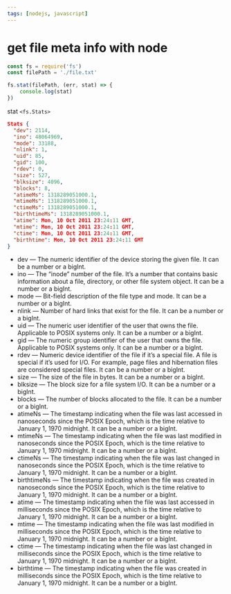 ```yaml
---
tags: [nodejs, javascript]
---
```


# get file meta info with node

```javascript
const fs = require('fs')
const filePath = './file.txt'

fs.stat(filePath, (err, stat) => {
    console.log(stat)
})

```
 stat `<fs.Stats>`
```json
Stats {
  "dev": 2114,
  "ino": 48064969,
  "mode": 33188,
  "nlink": 1,
  "uid": 85,
  "gid": 100,
  "rdev": 0,
  "size": 527,
  "blksize": 4096,
  "blocks": 8,
  "atimeMs": 1318289051000.1,
  "mtimeMs": 1318289051000.1,
  "ctimeMs": 1318289051000.1,
  "birthtimeMs": 1318289051000.1,
  "atime": Mon, 10 Oct 2011 23:24:11 GMT,
  "mtime": Mon, 10 Oct 2011 23:24:11 GMT,
  "ctime": Mon, 10 Oct 2011 23:24:11 GMT,
  "birthtime": Mon, 10 Oct 2011 23:24:11 GMT 
}
```


- dev — The numeric identifier of the device storing the given file. It can be a number or a bigInt.
- ino — The “inode” number of the file. It’s a number that contains basic information about a file, directory, or other file system object. It can be a number or a bigInt.
- mode — Bit-field description of the file type and mode. It can be a number or a bigInt.
- nlink — Number of hard links that exist for the file. It can be a number or a bigInt.
- uid — The numeric user identifier of the user that owns the file. Applicable to POSIX systems only. It can be a number or a bigInt.
- gid — The numeric group identifier of the user that owns the file. Applicable to POSIX systems only. It can be a number or a bigInt.
- rdev — Numeric device identifier of the file if it’s a special file. A file is special if it’s used for I/O. For example, page files and hibernation files are considered special files. It can be a number or a bigInt.
- size — The size of the file in bytes. It can be a number or a bigInt.
- blksize — The block size for a file system I/O. It can be a number or a bigInt.
- blocks — The number of blocks allocated to the file. It can be a number or a bigInt.
- atimeNs — The timestamp indicating when the file was last accessed in nanoseconds since the POSIX Epoch, which is the time relative to January 1, 1970 midnight. It can be a number or a bigInt.
- mtimeNs — The timestamp indicating when the file was last modified in nanoseconds since the POSIX Epoch, which is the time relative to January 1, 1970 midnight. It can be a number or a bigInt.
- ctimeNs — The timestamp indicating when the file was last changed in nanoseconds since the POSIX Epoch, which is the time relative to January 1, 1970 midnight. It can be a number or a bigInt.
- birthtimeNs — The timestamp indicating when the file was created in nanoseconds since the POSIX Epoch, which is the time relative to January 1, 1970 midnight. It can be a number or a bigInt.
- atime — The timestamp indicating when the file was last accessed in milliseconds since the POSIX Epoch, which is the time relative to January 1, 1970 midnight. It can be a number or a bigInt.
- mtime — The timestamp indicating when the file was last modified in milliseconds since the POSIX Epoch, which is the time relative to January 1, 1970 midnight. It can be a number or a bigInt.
- ctime — The timestamp indicating when the file was last changed in milliseconds since the POSIX Epoch, which is the time relative to January 1, 1970 midnight. It can be a number or a bigInt.
- birthtime — The timestamp indicating when the file was created in milliseconds since the POSIX Epoch, which is the time relative to January 1, 1970 midnight. It can be a number or a bigInt.

